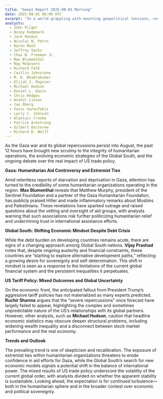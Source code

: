 ```yaml
---
title: "Geops Report 2025-08-01 Morning"
date: 2025-08-01 06:00 UTC
excerpt: "In a world grappling with mounting geopolitical tensions, revelations of extremist ties within humanitarian organizations in Gaza, coupled with the Global South's bold exploration of new economic pathways, underscore a profound shift in the international landscape, challenging the integrity of aid efforts and signaling a potential realignment of global power dynamics."
analysts:
  - John Pilger
  - Binoy Kampmark
  - Jack Rasmus
  - Nicolai N. Petro
  - Aaron Maté
  - Jeffrey Sachs
  - Chas W. Freeman Jr.
  - Max Blumenthal
  - Ray McGovern
  - Richard Falk
  - Caitlin Johnstone
  - M. K. Bhadrakumar
  - Elijah J. Magnier
  - Michael Hudson
  - Daniel L. Davis
  - Chris Hedges
  - Anatol Lieven
  - Jan Oberg
  - Yanis Varoufakis
  - Larry C. Johnson
  - Alastair Crooke
  - Patrick Armstrong
  - Gilbert Doctorow
  - Richard D. Wolff
---
```


As the Gaza war and its global repercussions persist into August, the past 12 hours have brought new scrutiny to the integrity of humanitarian operations, the evolving economic strategies of the Global South, and the ongoing debate over the real impact of US trade policy.

**Gaza: Humanitarian Aid Controversy and Extremist Ties**

Amid relentless reports of starvation and deprivation in Gaza, attention has turned to the credibility of some humanitarian organizations operating in the region. **Max Blumenthal** reveals that Matthew Murphy, president of the Sentinel Foundation and a partner of the Gaza Humanitarian Foundation, has publicly praised Hitler and made inflammatory remarks about Muslims and Palestinians. These revelations have sparked outrage and raised questions about the vetting and oversight of aid groups, with analysts warning that such associations risk further politicizing humanitarian relief and undermining trust in international assistance efforts.

**Global South: Shifting Economic Mindset Despite Debt Crisis**

While the debt burden on developing countries remains acute, there are signs of a changing approach among Global South nations. **Vijay Prashad** notes that, despite ongoing austerity and financial constraints, these countries are “starting to explore alternative development paths,” reflecting a growing desire for sovereignty and self-determination. This shift in mindset is seen as a response to the limitations of the current global financial system and the persistent inequalities it perpetuates.

**US Tariff Policy: Mixed Outcomes and Global Uncertainty**

On the economic front, the anticipated fallout from President Trump’s aggressive tariff policies has not materialized as many experts predicted. **Ruchir Sharma** argues that the “severe repercussions” once forecast have largely failed to appear, highlighting the complex and sometimes unpredictable nature of the US’s relationships with its global partners. However, other analysts, such as **Michael Hudson**, caution that headline economic statistics may obscure deeper structural problems, including widening wealth inequality and a disconnect between stock market performance and the real economy.

**Trends and Outlook**

The prevailing trend is one of skepticism and recalibration. The exposure of extremist ties within humanitarian organizations threatens to erode confidence in aid efforts for Gaza, while the Global South’s search for new economic models signals a potential shift in the balance of international power. The mixed results of US trade policy underscore the volatility of the current global order, with analysts divided on whether the apparent stability is sustainable. Looking ahead, the expectation is for continued turbulence—both in the humanitarian sphere and in the broader contest over economic and political sovereignty.
